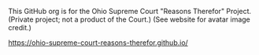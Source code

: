 This GitHub org is for the Ohio Supreme Court "Reasons Therefor" Project. (Private project; not a product of the Court.) (See website for avatar image credit.)

<https://ohio-supreme-court-reasons-therefor.github.io/>
